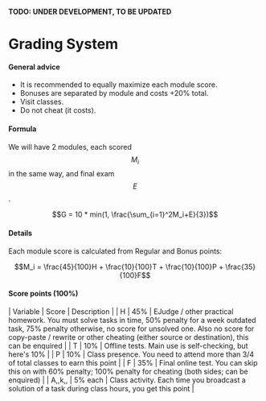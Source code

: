 <!---
The JavaScript code below is needed to suppport rendering of TeX formulas in GitHub Pages.

See this for kramdown:
https://mikelove.wordpress.com/2015/07/01/how-to-use-latex-math-in-rmd-to-display-properly-on-github-pages/
https://varunagrawal.github.io/2018/03/27/latex
https://stackoverflow.com/questions/26275645/how-to-support-latex-in-github-pages

This is a guideline to render formulas:
https://coderoad.ru/49970549/Проблема-рендеринга-некоторого-синтаксиса-latex-в-MathJax-с-Jekyll-на-github
-->
<script type="text/javascript" async
  src="https://cdnjs.cloudflare.com/ajax/libs/mathjax/2.7.5/MathJax.js?config=TeX-AMS-MML_HTMLorMML">
  MathJax.Hub.Config({
    tex2jax: {
      inlineMath: [['$$','$$'], ['\\(','\\)']],
      processEscapes: true
    }
  });
</script>

__TODO: UNDER DEVELOPMENT, TO BE UPDATED__
 
<!--- The present text is copied from  https://uneex.ru/HSE/RatingFormula -->

# Grading System

#### General advice

 * It is recommended to equally maximize each module score.
 * Bonuses are separated by module and costs +20% total.
 * Visit classes.
 * Do not cheat (it costs).

#### Formula

We will have 2 modules, each scored $$M_i$$ in the same way, and final exam $$E$$.

$$G = 10 * min(1, \frac{\sum_{i=1}^2M_i+E}{3})$$

#### Details

Each module score is calculated from Regular and Bonus points:

$$M_i = \frac{45}{100}H + \frac{10}{100}T + \frac{10}{100}P + \frac{35}{100}F$$

#### Score points (100%)

| Variable | Score   | Description |
| H        | 45%     | EJudge / other practical homework. You must solve tasks in time, 50% penalty for a week outdated task, 75% penalty otherwise, no score for unsolved one. Also no score for copy-paste / rewrite or other cheating (either source or destination), this can be enquired |
| T        | 10%     | Offline tests. Main use is self-checking, but here's 10% |
| P        | 10%     | Class presence. You need to attend more than 3/4 of total classes to earn this point |
| F        | 35%     | Final online test. You can skip this on with 60% penalty; 100% penalty for cheating (both sides; can be enquired) |
| A,,k,,   | 5% each | Class activity. Each time you broadcast a solution of a task during class hours, you get this point |
